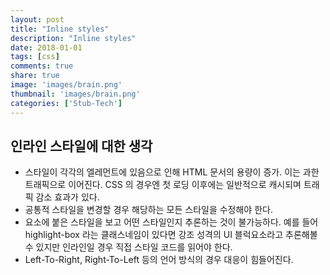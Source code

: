 ```yaml
---
layout: post
title: "Inline styles"
description: "Inline styles"
date: 2018-01-01
tags: [css]
comments: true
share: true
image: 'images/brain.png'
thumbnail: 'images/brain.png'
categories: ['Stub-Tech']
---
```


## 인라인 스타일에 대한 생각

- 스타일이 각각의 엘레먼트에 있음으로 인해 HTML 문서의 용량이 증가. 이는 과한 트래픽으로 이어진다. CSS 의 경우엔 첫 로딩 이후에는 일반적으로 캐시되며 트래픽 감소 효과가 있다.
- 공통적 스타일을 변경할 경우 해당하는 모든 스타일을 수정해야 한다.
- 요소에 붙은 스타일을 보고 어떤 스타일인지 추론하는 것이 불가능하다. 예를 들어 highlight-box 라는 클래스네임이 있다면 강조 성격의 UI 블럭요소라고 추론해볼 수 있지만 인라인일 경우 직접 스타일 코드를 읽어야 한다.
- Left-To-Right, Right-To-Left 등의 언어 방식의 경우 대응이 힘들어진다.